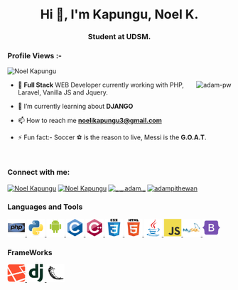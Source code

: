 <h1 align="center">Hi 👋, I'm Kapungu, Noel K.</h1>
<h3 align="center">Student at UDSM.</h3>

<p align="right"> <h3>Profile Views :-</h3> <img src="https://komarev.com/ghpvc/?username=DePosta20&label=Profile%20views&color=0e75b6&style=flat"
    alt="Noel Kapungu" />
</p>

<p><img align="right" src="https://github.com/Adam-pw/Adam-pw/blob/main/animation_500_kxa883sd.gif" alt="adam-pw" /></p>

- 🔭 <b>Full Stack</b> WEB Developer currently working with PHP, Laravel, Vanilla JS and Jquery. <br />

- 🌱 I’m currently learning about **DJANGO**

- 📫 How to reach me **noelikapungu3@gmail.com**

- ⚡ Fun fact:- Soccer ⚽ is the reason to live, Messi is the **G.O.A.T**.

<br>

<h3 align="left">Connect with me:</h3>
<p align="left">
<a href="https://fb.com/deposta20" target="blank"><img align="center"
      src="https://raw.githubusercontent.com/rahuldkjain/github-profile-readme-generator/master/src/images/icons/Social/facebook.svg"
      alt="Noel Kapungu" height="30" width="40" /></a>
<a href="https://www.linkedin.com/in/noel-kapungu-303b951b2/" target="blank"><img align="center"
      src="https://raw.githubusercontent.com/rahuldkjain/github-profile-readme-generator/master/src/images/icons/Social/linked-in-alt.svg"
      alt="Noel Kapungu" height="30" width="40" /></a>
<a href="https://instagram.com/de_posta20" target="blank"><img align="center"
      src="https://raw.githubusercontent.com/rahuldkjain/github-profile-readme-generator/master/src/images/icons/Social/instagram.svg"
      alt="_._.adam._" height="30" width="40" /></a>
<a href="https://twitter.com/de_posta1998" target="blank"><img align="center"
      src="https://raw.githubusercontent.com/rahuldkjain/github-profile-readme-generator/master/src/images/icons/Social/twitter.svg"
      alt="adampithewan" height="30" width="40" /></a>

</p>

### Languages and Tools

<p align="left">
<a href="https://www.php.net" target="_blank" rel="noreferrer"> 
    <img
      src="https://raw.githubusercontent.com/devicons/devicon/master/icons/php/php-original.svg" alt="php"
      width="40" height="40" />
</a>
<a href="https://www.python.org" target="_blank" rel="noreferrer"> 
    <img
      src="https://raw.githubusercontent.com/devicons/devicon/master/icons/python/python-original.svg" alt="python"
      width="40" height="40" />
</a>
<a href="https://developer.android.com" target="_blank" rel="noreferrer"> 
    <img src="https://raw.githubusercontent.com/devicons/devicon/master/icons/android/android-original-wordmark.svg"
      alt="android" width="40" height="40" /> </a>
<a href="https://www.cprogramming.com/" target="_blank"
    rel="noreferrer"> <img src="https://raw.githubusercontent.com/devicons/devicon/master/icons/c/c-original.svg"
      alt="c" width="40" height="40" /> </a> 
<a href="https://www.w3schools.com/cpp/" target="_blank" rel="noreferrer">
    <img src="https://raw.githubusercontent.com/devicons/devicon/master/icons/cplusplus/cplusplus-original.svg"
      alt="cplusplus" width="40" height="40" /> </a>
<a href="https://www.w3schools.com/css/" target="_blank" rel="noreferrer"> 
    <img src="https://raw.githubusercontent.com/devicons/devicon/master/icons/css3/css3-original-wordmark.svg" alt="css3"
      width="40" height="40" /> </a> 
<a href="https://www.w3.org/html/" target="_blank" rel="noreferrer"> <img
      src="https://raw.githubusercontent.com/devicons/devicon/master/icons/html5/html5-original-wordmark.svg"
      alt="html5" width="40" height="40" /> </a>
<a href="https://www.java.com" target="_blank" rel="noreferrer"> <img
      src="https://raw.githubusercontent.com/devicons/devicon/master/icons/java/java-original.svg" alt="java" width="40"
      height="40" /> </a>
<a href="https://developer.mozilla.org/en-US/docs/Web/JavaScript" target="_blank"
    rel="noreferrer"> <img
      src="https://raw.githubusercontent.com/devicons/devicon/master/icons/javascript/javascript-original.svg"
      alt="javascript" width="40" height="40" /> </a>
<a href="https://www.mysql.com/" target="_blank" rel="noreferrer"> <img
      src="https://raw.githubusercontent.com/devicons/devicon/master/icons/mysql/mysql-original-wordmark.svg"
      alt="mysql" width="40" height="40" /> </a>
<a href="https://getbootstrap.com" target="_blank" rel="noreferrer">
    <img src="https://raw.githubusercontent.com/devicons/devicon/master/icons/bootstrap/bootstrap-plain.svg"
      alt="bootstrap" width="40" height="40" />
</a>
</p>

### FrameWorks

<p align="left">
<a href="https://laravel.com" target="_blank" rel="noreferrer">
    <img src="https://raw.githubusercontent.com/devicons/devicon/master/icons/laravel/laravel-plain.svg"
      alt="Laravel" width="40" height="40" />
</a>
<a href="https://djangoproject.com" target="_blank" rel="noreferrer">
    <img src="https://raw.githubusercontent.com/devicons/devicon/master/icons/django/django-plain.svg"
      alt="Django" width="40" height="40" />
</a>
<a href="https://flask.palletsprojects.com" target="_blank" rel="noreferrer">
    <img src="https://raw.githubusercontent.com/devicons/devicon/master/icons/flask/flask-original.svg"
      alt="Flask" width="40" height="40" />
</a>
</p>
